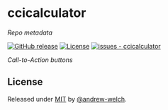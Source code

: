# ccicalculator




_Repo metadata_

[![GitHub release](https://img.shields.io/github/release/andrew-welch/ccicalculator?include_prereleases=&sort=semver&color=blue)](https://github.com/andrew-welch/ccicalculator/releases/)
[![License](https://img.shields.io/badge/License-MIT-blue)](#license)
[![issues - ccicalculator](https://img.shields.io/github/issues/andrew-welch/ccicalculator)](https://github.com/andrew-welch/ccicalculator/issues)

_Call-to-Action buttons_

<div align="center">





</div>



## License

Released under [MIT](/LICENSE) by [@andrew-welch](https://github.com/andrew-welch).
